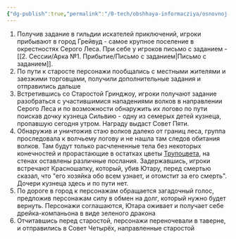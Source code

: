 ```yaml
---
{"dg-publish":true,"permalink":"/0-tech/obshhaya-informacziya/osnovnoj-syuzhet/arka-1-pribytie/"}
---
```




1. Получив задание в гильдии искателей приключений, игроки прибывают в город Грейвуд - самое крупное поселение в окрестностях Серого Леса. При себе у игроков письмо с заданием - [[2. Сессии/Арка №1. Прибытие/Письмо с заданием\|Письмо с заданием]].
2. По пути к старосте персонажи пообщались с местными жителями и заезжими торговцами, получили дополнительные задания и отправились дальше
3. Встретившись со Старостой Гринджоу, игроки получают задание разобраться с участившимися нападениями волков в направлении Серого Леса и по возможности обнаружить их логово по пути поискав дочку кузнеца Сильвию - одну из семерых детей кузнеца, пропавшую сегодня утром. Награду выдаст Совет Пяти. 
4. Обнаружив и уничтожив стаю волков далеко от границ леса, группа проследовала к  волчьему логову и не нашла там следов обитания волков. Там будут только расчлененные тела без некоторых конечностей и прорастающие в остатках цветы [Трупоцвета](https://dnd.su/bestiary/924-corpse_flower/), на стенах оставлены различные послания. Задержавшись, игроки встречают Красношапку, который, убив Ютару, перед смертью сказал, что "его хозяйка обо всем узнает, и отомстит за его смерть". Дочери кузнеца здесь и по пути нет.
5. По дороге в город к персонажам обращается загадочный голос, предложив персонажам силу в обмен на долг, который нужно будет вернуть. Персонажи соглашаются, Ютара оживает и получает себе дрейка-компаньона в виде зеленого дракона
6. Отчитавшись перед старостой, персонажи переночевали в таверне, и отправились в Совет Четырёх, направленные старостой 